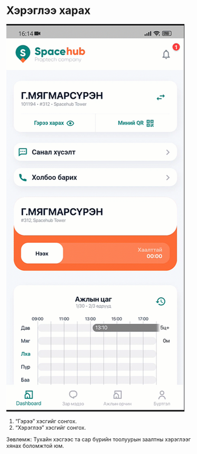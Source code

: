# Хэрэглээ харах

![](<../../.gitbook/assets/Хэрэглээ харах.gif>)

1. “Гэрээ” хэсгийг сонгох.
2. “Хэрэглээ” хэсгийг сонгох.

Зөвлөмж: Тухайн хэсгээс та сар бүрийн тоолуурын заалтны хэрэглээг хянах боломжтой юм.&#x20;
